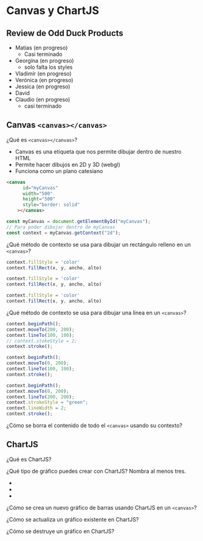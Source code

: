 # Canvas y ChartJS

## Review de **Odd Duck Products**

- Matias (en progreso)
  - Casi terminado
- Georgina (en progreso)
  - solo falta los styles
- Vladimir (en progreso)
- Verónica (en progreso)
- Jessica (en progreso)
- David
- Claudio (en progreso)
  - casi terminado

## Canvas `<canvas></canvas>`

¿Qué es `<canvas></canvas>`?

- Canvas es una etiqueta que nos permite dibujar dentro de nuestro HTML
- Permite hacer dibujos en 2D y 3D (webgl)
- Funciona como un plano catesiano

```html
<canvas
      id="myCanvas"
      width="500"
      height="500"
      style="border: solid"
    ></canvas>
```

```js
const myCanvas = document.getElementById("myCanvas");
// Para poder dibujar dentro de myCanvas
const context = myCanvas.getContext("2d");
```

¿Qué método de contexto se usa para dibujar un rectángulo relleno en un `<canvas>`?

```js
context.fillStyle = 'color'
context.fillRect(x, y, ancho, alto)

context.fillStyle = 'color'
context.fillRect(x, y, ancho, alto)

context.fillStyle = 'color'
context.fillRect(x, y, ancho, alto)
```

¿Qué método de contexto se usa para dibujar una línea en un `<canvas>`?

```js
context.beginPath();
context.moveTo(200, 200);
context.lineTo(100, 100);
// context.stokeStyle = 2;
context.stroke();

context.beginPath();
context.moveTo(0, 200);
context.lineTo(100, 100);
context.stroke();

context.beginPath();
context.moveTo(0, 200);
context.lineTo(200, 200);
context.strokeStyle = "green";
context.lineWidth = 2;
context.stroke();
```

¿Cómo se borra el contenido de todo el `<canvas>` usando su contexto?

## ChartJS

¿Qué es ChartJS?

¿Qué tipo de gráfico puedes crear con ChartJS? Nombra al menos tres.

-
-
-

¿Cómo se crea un nuevo gráfico de barras usando ChartJS en un `<canvas>`?

¿Cómo se actualiza un gráfico existente en ChartJS?

¿Cómo se destruye un gráfico en ChartJS?
